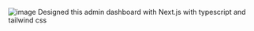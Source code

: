 ![image](https://github.com/user-attachments/assets/15b7ba79-bf5c-4cb2-9917-a9ee0a06273e)
Designed this admin dashboard with Next.js with typescript and tailwind css
